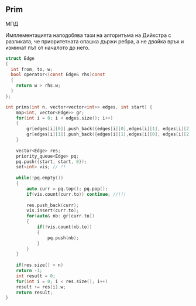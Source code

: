 ## Prim
МПД

Имплементацията наподобява тази на алгоритъма на Дийкстра с разликата, че приоритетната опашка държи ребра, а не двойка връх и изминат път от началото до него.

```c
struct Edge
{
  int from, to, w;  
  bool operator<(const Edge& rhs)const
  {
    return w > rhs.w;
  }
};

int prims(int n, vector<vector<int>> edges, int start) {
    map<int, vector<Edge>> gr;
    for(int i = 0; i < edges.size(); i++)
    {
        gr[edges[i][0]].push_back({edges[i][0],edges[i][1], edges[i][2]});
        gr[edges[i][1]].push_back({edges[i][1],edges[i][0], edges[i][2]});
    }
    
    vector<Edge> res;
    priority_queue<Edge> pq;
    pq.push({start, start, 0});
    set<int> vis; // !!
    
    while(!pq.empty())
    {
        auto curr = pq.top(); pq.pop();
        if(vis.count(curr.to)) continue; //!!!
        
        res.push_back(curr);
        vis.insert(curr.to);
        for(auto& nb: gr[curr.to])
        {
            if(!vis.count(nb.to))
            {
                pq.push(nb);
            }
        }
    }
    
    if(res.size() < n)
    return -1;
    int result = 0;
    for(int i = 0; i < res.size(); i++)
    result += res[i].w;
    return result;
}

```
